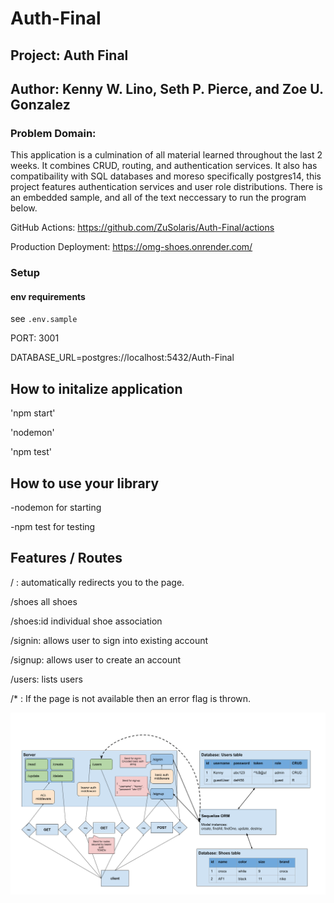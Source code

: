 # Auth-Final

## Project: Auth Final

## Author: Kenny W. Lino, Seth P. Pierce, and Zoe U. Gonzalez

### Problem Domain: 

This application is a culmination of all material learned throughout the last 2 weeks. It combines CRUD, routing, and authentication services. It also has compatibaility with SQL databases and moreso specifically postgres14, this project features authentication services and user role distributions. There is an embedded sample, and all of the text neccessary to run the program below.

GitHub Actions: https://github.com/ZuSolaris/Auth-Final/actions

Production Deployment: https://omg-shoes.onrender.com/

### Setup



#### env requirements

see `.env.sample`

PORT: 3001

DATABASE_URL=postgres://localhost:5432/Auth-Final

## How to initalize application

'npm start'

'nodemon'

'npm test'

## How to use your library

-nodemon for starting

-npm test for testing

## Features / Routes


/ : automatically redirects you to the page.

/shoes all shoes

/shoes:id individual shoe association

/signin: allows user to sign into existing account

/signup: allows user to create an account

/users: lists users


/* : If the page is not available then an error flag is thrown.


![Workflow](./assets/images/workflow.png)
